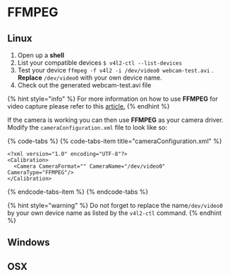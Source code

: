 # FFMPEG

## Linux

1. Open up a **shell**
2. List your compatible devices `$ v4l2-ctl --list-devices`
3. Test your device `ffmpeg -f v4l2 -i /dev/video0 webcam-test.avi` .  **Replace** `/dev/video0` with your own device name.
4. Check out the generated webcam-test.avi file

{% hint style="info" %}
For more information on how to use **FFMPEG** for video capture please refer to this [article.](https://trac.ffmpeg.org/wiki/Capture/Webcam)
{% endhint %}

If the camera is working you can then use **FFMPEG** as your camera driver. Modify the `cameraConfiguration.xml` file to look like so: 

{% code-tabs %}
{% code-tabs-item title="cameraConfiguration.xml" %}
```markup
<?xml version="1.0" encoding="UTF-8"?>
<Calibration>
  <Camera CameraFormat="" CameraName="/dev/video0" CameraType="FFMPEG"/>
</Calibration>

```
{% endcode-tabs-item %}
{% endcode-tabs %}

{% hint style="warning" %}
Do not forget to replace the name`/dev/video0` by your own device name as listed by the `v4l2-ctl` command.
{% endhint %}

## Windows

## OSX

